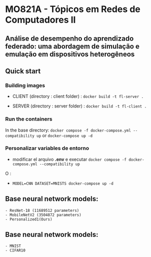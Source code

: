 # MO821A - Tópicos em Redes de Computadores II
## Análise de desempenho do aprendizado federado: uma abordagem de simulação e emulação em  dispositivos heterogêneos

## Quick start
### Building images
- CLIENT (directory : client folder) : 
`docker build -t fl-server .`

- SERVER (directory : server folder) : 
`docker build -t fl-client .`

### Run the containers
In the base directory:
`docker compose -f docker-compose.yml --compatibility up` or `docker-compose up -d` 

### Personalizar variables de entorno
* modificar el arquivo **.env** e executar `docker compose -f docker-compose.yml --compatibility up` 

O :
* `MODEL=CNN DATASET=MNISTS docker-compose up -d` 

## Base neural network models:
    - ResNet-18 (11689512 parameters)
    - MobileNetV2 (3504872 parameters)
    - Personalized1(Ours)

## Base neural network models:
    - MNIST
    - CIFAR10

